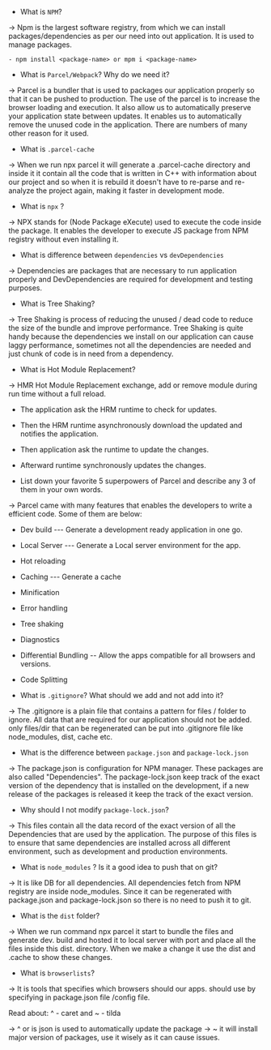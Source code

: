 <!-- Iginte out app -->

- What is `NPM`?

-> Npm is the largest software registry, from which we can install packages/dependencies as per our need into out application. It is used to manage packages.

    - npm install <package-name> or mpm i <package-name>

- What is `Parcel/Webpack`? Why do we need it? 

-> Parcel is a bundler that is used to packages our application properly so that it can be pushed to production. The use of the parcel is to increase the browser loading and execution. It also allow us to automatically preserve your application state between updates. It enables us to automatically remove the unused code in the application. There are numbers of many other reason for it used.

- What is `.parcel-cache` 

-> When we run npx parcel <filename> it will generate a .parcel-cache directory and inside it it contain all the code that is written in C++ with information about our project and so when it is rebuild it doesn't have to re-parse and re-analyze the project again, making it faster in development mode.

- What is `npx` ? 

-> NPX stands for (Node Package eXecute) used to execute the code inside the package. It enables the developer to execute JS package from NPM registry without even installing it. 

- What is difference between `dependencies` vs `devDependencies`

-> Dependencies are packages that are necessary to run application properly and DevDependencies are required for development and testing purposes. 

- What is Tree Shaking? 

-> Tree Shaking is process of reducing the unused / dead code to reduce the size of the bundle and improve performance. Tree Shaking is quite handy because the dependencies we install on our application can cause laggy performance, sometimes not all the dependencies are needed and just chunk of code is in need from a dependency.

- What is Hot Module Replacement? 

-> HMR Hot Module Replacement exchange, add or remove module during run time without a full reload. 
 - The application ask the HRM runtime to check for updates.
 - Then the HRM runtime asynchronously download the updated and notifies the application. 
 - Then application ask the runtime to update the changes. 
 - Afterward runtime synchronously updates the changes.

- List down your favorite 5 superpowers of Parcel and describe any 3 of them in your own words. 

-> Parcel came with many features that enables the developers to write a efficient code. Some of them are below:

 - Dev build --- Generate a development ready application in one go.
 - Local Server --- Generate a Local server environment for the app.
 - Hot reloading 
 - Caching --- Generate a cache
 - Minification
 - Error handling
 - Tree shaking
 - Diagnostics
 - Differential Bundling -- Allow the apps compatible for all browsers and versions.
 - Code Splitting

- What is `.gitignore`? What should we add and not add into it? 

-> The .gitignore is a plain file that contains a pattern for files / folder to ignore. All data that are required for our application should not be added. only files/dir that can be regenerated can be put into .gitignore file like node_modules, dist, cache etc.

- What is the difference between `package.json` and `package-lock.json` 

-> The package.json is configuration for NPM manager. These packages are also called "Dependencies". The package-lock.json keep track of the exact version of the dependency that is installed on the development, if a new release of the packages is released it keep the track of the exact version.

- Why should I not modify `package-lock.json`? 

-> This files contain all the data record of the exact version of all the Dependencies that are used by the application. The purpose of this files is to ensure that same dependencies are installed across all different environment, such as development and production environments.

- What is `node_modules` ? Is it a good idea to push that on git? 

-> It is like DB for all dependencies. All dependencies fetch from NPM registry are inside node_modules. Since it can be regenerated with package.json and package-lock.json so there is no need to push it to git.

- What is the `dist` folder? 

-> When we run command npx parcel <index file> it start to bundle the files and generate dev. build and hosted it to local server with port and place all the files inside this dist. directory. When we make a change it use the dist and .cache to show these changes.

- What is `browserlists`?

-> It is tools that specifies which browsers should our apps. should use by specifying in package.json file /config file. 

Read about: ^ - caret and ~ - tilda 

-> ^ or  is json is used to automatically update the package
-> ~ it will install major version of packages, use it wisely as it can cause issues.
